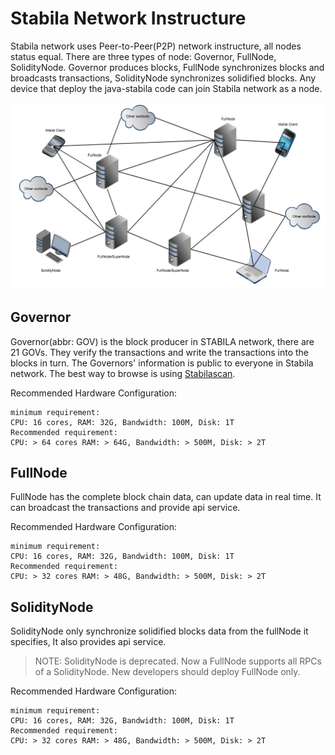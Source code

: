 # Stabila Network Instructure

Stabila network uses Peer-to-Peer(P2P) network instructure, all nodes status equal. There are three types of node: Governor, FullNode, SolidityNode. Governor produces blocks, FullNode synchronizes blocks and broadcasts transactions, SolidityNode synchronizes solidified blocks. Any device that deploy the java-stabila code can join Stabila network as a node.

![image](https://raw.githubusercontent.com/stabilaprotocol/documentation-en/master/images/network.png)

## Governor

Governor(abbr: GOV) is the block producer in STABILA network, there are 21 GOVs. They verify the transactions and write the transactions into the blocks in turn. The Governors' information is public to everyone in Stabila network. The best way to browse is using [Stabilascan](https://stabilascan.org/representatives).

Recommended Hardware Configuration:

```text
minimum requirement:
CPU: 16 cores, RAM: 32G, Bandwidth: 100M, Disk: 1T
Recommended requirement:
CPU: > 64 cores RAM: > 64G, Bandwidth: > 500M, Disk: > 2T
```

## FullNode

FullNode has the complete block chain data, can update data in real time. It can broadcast the transactions and provide api service.

Recommended Hardware Configuration:

```text
minimum requirement:
CPU: 16 cores, RAM: 32G, Bandwidth: 100M, Disk: 1T
Recommended requirement:
CPU: > 32 cores RAM: > 48G, Bandwidth: > 500M, Disk: > 2T
```

## SolidityNode

SolidityNode only synchronize solidified blocks data from the fullNode it specifies, It also provides api service.

> NOTE: SolidityNode is deprecated. Now a FullNode supports all RPCs of a SolidityNode.
> New developers should deploy FullNode only.

Recommended Hardware Configuration:

```text
minimum requirement:
CPU: 16 cores, RAM: 32G, Bandwidth: 100M, Disk: 1T
Recommended requirement:
CPU: > 32 cores RAM: > 48G, Bandwidth: > 500M, Disk: > 2T
```
